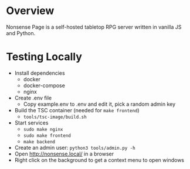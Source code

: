 # Overview
Nonsense Page is a self-hosted tabletop RPG server written in vanilla JS and Python.

# Testing Locally
- Install dependencies
  - docker
  - docker-compose
  - nginx
- Create .env file
  - Copy example.env to .env and edit it, pick a random admin key
- Build the TSC container (needed for `make frontend`)
  - `tools/tsc-image/build.sh`
- Start services
  - `sudo make nginx`
  - `sudo make frontend`
  - `make backend`
- Create an admin user: `python3 tools/admin.py -h`
- Open http://nonsense.local/ in a browser
- Right click on the background to get a context menu to open windows
